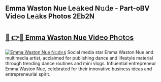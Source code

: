 ## Emma Waston Nue Le𝚊k𝚎d N𝚞𝚍e - Part-oBV Vid𝚎o Le𝚊ks Photos 2Eb2N

# <h2><a href="http://fb4ymfg.evod.top/?m=Emma+Waston+Nue">🔗 👉🔴 Emma Waston Nue Vid𝚎o Ph𝚘t𝚘s</a></h2>

[![Emma Waston Nue N𝚞d𝚎s](https://i.imgur.com/8V9OHl7.gif)](http://fb4ymfg.evod.top/?m=Emma+Waston+Nue)
Social media star Emma Waston Nue and multimedia artist, acclaimed for publishing dance and lifestyle material through trending dance routines and mini vlogs. Influential entrepreneur Emma Waston Nue, celebrated for their innovative business ideas and entrepreneurial spirit. 
